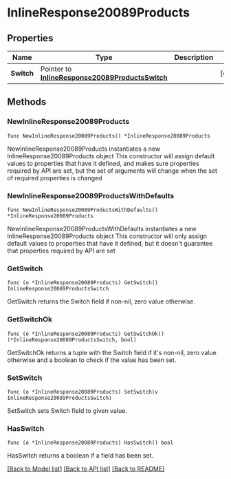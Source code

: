 # InlineResponse20089Products

## Properties

Name | Type | Description | Notes
------------ | ------------- | ------------- | -------------
**Switch** | Pointer to [**InlineResponse20089ProductsSwitch**](InlineResponse20089ProductsSwitch.md) |  | [optional] 

## Methods

### NewInlineResponse20089Products

`func NewInlineResponse20089Products() *InlineResponse20089Products`

NewInlineResponse20089Products instantiates a new InlineResponse20089Products object
This constructor will assign default values to properties that have it defined,
and makes sure properties required by API are set, but the set of arguments
will change when the set of required properties is changed

### NewInlineResponse20089ProductsWithDefaults

`func NewInlineResponse20089ProductsWithDefaults() *InlineResponse20089Products`

NewInlineResponse20089ProductsWithDefaults instantiates a new InlineResponse20089Products object
This constructor will only assign default values to properties that have it defined,
but it doesn't guarantee that properties required by API are set

### GetSwitch

`func (o *InlineResponse20089Products) GetSwitch() InlineResponse20089ProductsSwitch`

GetSwitch returns the Switch field if non-nil, zero value otherwise.

### GetSwitchOk

`func (o *InlineResponse20089Products) GetSwitchOk() (*InlineResponse20089ProductsSwitch, bool)`

GetSwitchOk returns a tuple with the Switch field if it's non-nil, zero value otherwise
and a boolean to check if the value has been set.

### SetSwitch

`func (o *InlineResponse20089Products) SetSwitch(v InlineResponse20089ProductsSwitch)`

SetSwitch sets Switch field to given value.

### HasSwitch

`func (o *InlineResponse20089Products) HasSwitch() bool`

HasSwitch returns a boolean if a field has been set.


[[Back to Model list]](../README.md#documentation-for-models) [[Back to API list]](../README.md#documentation-for-api-endpoints) [[Back to README]](../README.md)


